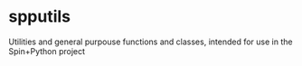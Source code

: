 # spputils
Utilities and general purpouse functions and classes, intended for use in the Spin+Python project
